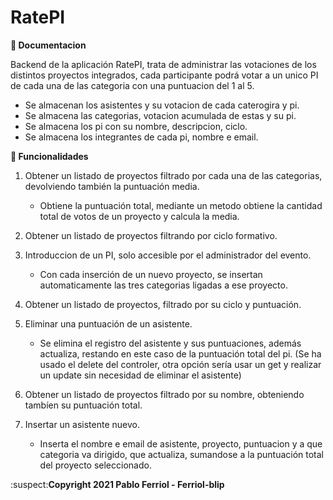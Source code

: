 # RatePI

**:closed_book: Documentacion**

Backend de la aplicación RatePI, trata de administrar las votaciones de los distintos proyectos integrados, cada participante podrá votar a un unico PI de cada una de las categoria con una puntuacion del 1 al 5.

* Se almacenan los asistentes y su votacion de cada caterogira y pi.
* Se almacena las categorias, votacion acumulada de estas y su pi.
* Se almacena los pi con su nombre, descripcion, ciclo.
* Se almacena los integrantes de cada pi, nombre e email.

**:blue_book: Funcionalidades**

1. Obtener un listado de proyectos filtrado por cada una de las categorias, devolviendo también la puntuación media.
    *  Obtiene la puntuación total, mediante un metodo obtiene la cantidad total de votos de un proyecto y calcula la media.
 
1.  Obtener un listado de proyectos filtrando por ciclo formativo.
 
1.  Introduccion de un PI, solo accesible por el administrador del evento.
    *  Con cada inserción de un nuevo proyecto, se insertan automaticamente las tres categorias ligadas a ese proyecto.
  
1.  Obtener un listado de proyectos, filtrado por su ciclo y puntuación.
  
1.  Eliminar una puntuación de un asistente.
    *  Se elimina el registro del asistente y sus puntuaciones, además actualiza, restando en este caso de la puntuación total del pi. (Se ha usado el delete del controler, otra opción sería usar un get y realizar un update sin necesidad de eliminar el asistente)
 
1.  Obtener un listado de proyectos filtrado por su nombre, obteniendo tambíen su puntuación total.
  
1.  Insertar un asistente nuevo.
    *  Inserta el nombre e email de asistente, proyecto, puntuacion y a que categoria va dirigido, que actualiza, sumandose a la puntuación total del proyecto seleccionado.


:suspect:**Copyright 2021 Pablo Ferriol - Ferriol-blip**
